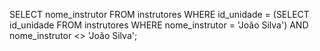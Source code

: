 SELECT nome_instrutor
FROM instrutores
WHERE
    id_unidade = (SELECT id_unidade FROM instrutores WHERE nome_instrutor = 'João Silva')
    AND nome_instrutor <> 'João Silva';
